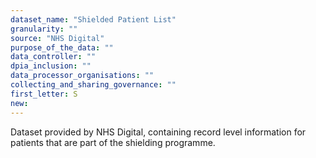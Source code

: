 ```yaml
---
dataset_name: "Shielded Patient List"
granularity: ""
source: "NHS Digital"
purpose_of_the_data: ""
data_controller: ""
dpia_inclusion: ""
data_processor_organisations: ""
collecting_and_sharing_governance: ""
first_letter: S
new: 
---
```

Dataset provided by NHS Digital, containing record level information for patients that are part of the shielding programme.